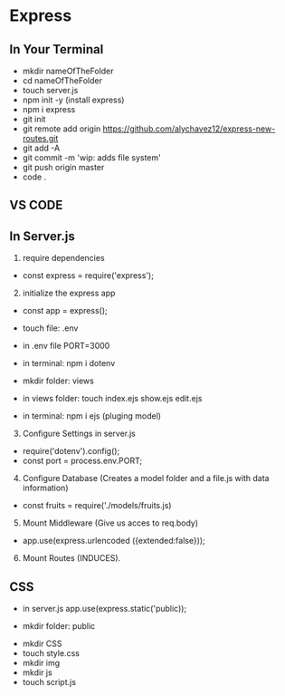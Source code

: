 # Express

## In Your Terminal

* mkdir nameOfTheFolder
* cd nameOfTheFolder
* touch server.js
* npm init -y (install express)
* npm i express
* git init
* git remote add origin https://github.com/alychavez12/express-new-routes.git
* git add -A
* git commit -m 'wip: adds file system'
* git push origin master
* code .

## VS CODE

## In Server.js

1. require dependencies

* const express = require('express');

2. initialize the express app

* const app = express();

* touch file: .env
* in .env file PORT=3000
* in terminal: npm i dotenv

* mkdir folder: views
* in views folder: touch index.ejs show.ejs edit.ejs
* in terminal: npm i ejs (pluging model)

3. Configure Settings in server.js

* require('dotenv').config();
* const port = process.env.PORT;

4. Configure Database (Creates a model folder and a file.js with data information)

* const fruits = require('./models/fruits.js)

5. Mount Middleware (Give us acces to req.body)

* app.use(express.urlencoded ({extended:false}));

6. Mount Routes (INDUCES).

## CSS

 * in server.js app.use(express.static('public));

 * mkdir folder: public
  - mkdir CSS
   - touch style.css
  - mkdir img
  - mkdir js
   - touch script.js

